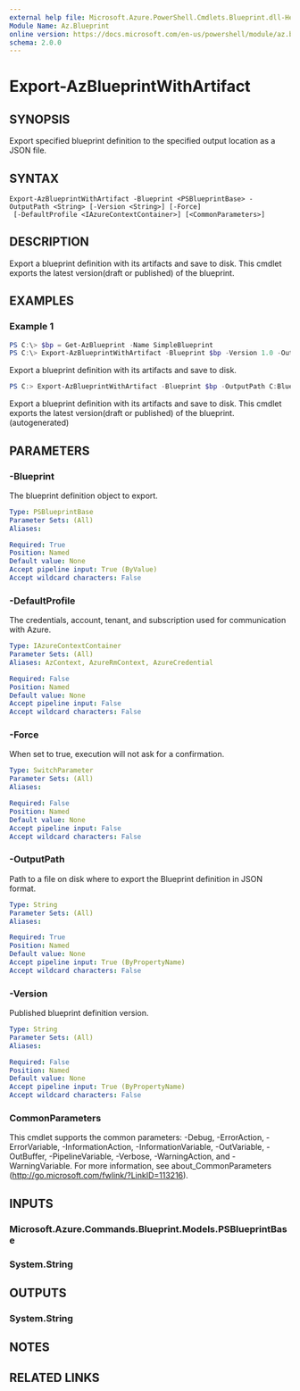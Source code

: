 ```yaml
---
external help file: Microsoft.Azure.PowerShell.Cmdlets.Blueprint.dll-Help.xml
Module Name: Az.Blueprint
online version: https://docs.microsoft.com/en-us/powershell/module/az.blueprint/export-azblueprintwithartifact
schema: 2.0.0
---
```


# Export-AzBlueprintWithArtifact

## SYNOPSIS
Export specified blueprint definition to the specified output location as a JSON file. 

## SYNTAX

```
Export-AzBlueprintWithArtifact -Blueprint <PSBlueprintBase> -OutputPath <String> [-Version <String>] [-Force]
 [-DefaultProfile <IAzureContextContainer>] [<CommonParameters>]
```

## DESCRIPTION
Export a blueprint definition with its artifacts and save to disk. This cmdlet exports the latest version(draft or published) of the blueprint.

## EXAMPLES

### Example 1
```powershell
PS C:\> $bp = Get-AzBlueprint -Name SimpleBlueprint
PS C:\> Export-AzBlueprintWithArtifact -Blueprint $bp -Version 1.0 -OutputPath C:\Blueprints
```

Export a blueprint definition with its artifacts and save to disk.

```powershell <!-- Aladdin Generated Example --> 
PS C:> Export-AzBlueprintWithArtifact -Blueprint $bp -OutputPath C:Blueprints
```

Export a blueprint definition with its artifacts and save to disk. This cmdlet exports the latest version(draft or published) of the blueprint. (autogenerated)

## PARAMETERS

### -Blueprint
The blueprint definition object to export.

```yaml
Type: PSBlueprintBase
Parameter Sets: (All)
Aliases:

Required: True
Position: Named
Default value: None
Accept pipeline input: True (ByValue)
Accept wildcard characters: False
```

### -DefaultProfile
The credentials, account, tenant, and subscription used for communication with Azure.

```yaml
Type: IAzureContextContainer
Parameter Sets: (All)
Aliases: AzContext, AzureRmContext, AzureCredential

Required: False
Position: Named
Default value: None
Accept pipeline input: False
Accept wildcard characters: False
```

### -Force
When set to true, execution will not ask for a confirmation.

```yaml
Type: SwitchParameter
Parameter Sets: (All)
Aliases:

Required: False
Position: Named
Default value: None
Accept pipeline input: False
Accept wildcard characters: False
```

### -OutputPath
Path to a file on disk where to export the Blueprint definition in JSON format.

```yaml
Type: String
Parameter Sets: (All)
Aliases:

Required: True
Position: Named
Default value: None
Accept pipeline input: True (ByPropertyName)
Accept wildcard characters: False
```

### -Version
Published blueprint definition version.

```yaml
Type: String
Parameter Sets: (All)
Aliases:

Required: False
Position: Named
Default value: None
Accept pipeline input: True (ByPropertyName)
Accept wildcard characters: False
```

### CommonParameters
This cmdlet supports the common parameters: -Debug, -ErrorAction, -ErrorVariable, -InformationAction, -InformationVariable, -OutVariable, -OutBuffer, -PipelineVariable, -Verbose, -WarningAction, and -WarningVariable.
For more information, see about_CommonParameters (http://go.microsoft.com/fwlink/?LinkID=113216).

## INPUTS

### Microsoft.Azure.Commands.Blueprint.Models.PSBlueprintBase

### System.String

## OUTPUTS

### System.String

## NOTES

## RELATED LINKS
